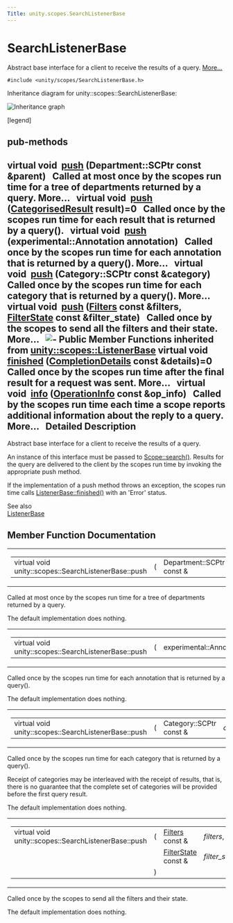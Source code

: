 ```yaml
---
Title: unity.scopes.SearchListenerBase
---
```

        
SearchListenerBase
==================

Abstract base interface for a client to receive the results of a query. [More...](#details)

`#include <unity/scopes/SearchListenerBase.h>`

Inheritance diagram for unity::scopes::SearchListenerBase:

![Inheritance graph](https://developer.ubuntu.com/static/devportal_uploaded/2bec4597-3e98-4489-a91b-85109ce3a7e3-api/scopes/cpp/sdk-14.10/unity.scopes.SearchListenerBase/classunity_1_1scopes_1_1_search_listener_base__inherit__graph.png)

<span class="legend">\[legend\]</span>

pub-methods
------------------------------------------------------

virtual void 
<a href="#a93ba33c6e1a0064ac9756134ccb11705">push</a> (Department::SCPtr const &parent)
 
Called at most once by the scopes run time for a tree of departments returned by a query. More...
 
virtual void 
<a href="#a3ebd3e8be67824c7a34068da6075bd99">push</a> (<a href="unity.scopes.CategorisedResult.md">CategorisedResult</a> result)=0
 
Called once by the scopes run time for each result that is returned by a query().
 
virtual void 
<a href="#ab96864e4b3d6718e4b87b81aa14657e3">push</a> (experimental::Annotation annotation)
 
Called once by the scopes run time for each annotation that is returned by a query(). More...
 
virtual void 
<a href="#af246bd38c8ba9cec36dfae3d0607dbfc">push</a> (Category::SCPtr const &category)
 
Called once by the scopes run time for each category that is returned by a query(). More...
 
virtual void 
<a href="#ac7904ac1f83fe60cddc8f08c6e7d971b">push</a> (<a href="unity.scopes.md#adab58c13cf604e0e64bd6b1a745364d3">Filters</a> const &filters, <a href="unity.scopes.FilterState.md">FilterState</a> const &filter\_state)
 
Called once by the scopes to send all the filters and their state. More...
 
![-](https://developer.ubuntu.com/static/devportal_uploaded/6c04855a-50f6-4f66-924a-94ec6d75f701-api/scopes/cpp/sdk-14.10/unity.scopes.SearchListenerBase/closed.png) Public Member Functions inherited from <a href="unity.scopes.ListenerBase.md">unity::scopes::ListenerBase</a>
virtual void 
<a href="unity.scopes.ListenerBase.md#afb44937749b61c9e3ebfa20ec6e4634b">finished</a> (<a href="unity.scopes.CompletionDetails.md">CompletionDetails</a> const &details)=0
 
Called once by the scopes run time after the final result for a request was sent. More...
 
virtual void 
<a href="unity.scopes.ListenerBase.md#a3b38fa642754142f40968f3ff8d1bdc8">info</a> (<a href="unity.scopes.OperationInfo.md">OperationInfo</a> const &op\_info)
 
Called by the scopes run time each time a scope reports additional information about the reply to a query. More...
 
<span id="details"></span>
Detailed Description
--------------------

Abstract base interface for a client to receive the results of a query.

An instance of this interface must be passed to <a href="unity.scopes.Scope.md#a09976690ca801ecada50687df6046a29" title="Initiates a search query. ">Scope::search()</a>. Results for the query are delivered to the client by the scopes run time by invoking the appropriate push method.

If the implementation of a push method throws an exception, the scopes run time calls <a href="unity.scopes.ListenerBase.md#afb44937749b61c9e3ebfa20ec6e4634b" title="Called once by the scopes run time after the final result for a request was sent. ...">ListenerBase::finished()</a> with an 'Error' status.

See also  
<a href="unity.scopes.ListenerBase.md" title="Abstract base class to be notified of request completion (such as a query or activation request)...">ListenerBase</a>

Member Function Documentation
-----------------------------

<span id="a93ba33c6e1a0064ac9756134ccb11705" class="anchor"></span>
<table>
<colgroup>
<col width="50%" />
<col width="50%" />
</colgroup>
<tbody>
<tr class="odd">
<td><table>
<tbody>
<tr class="odd">
<td>virtual void unity::scopes::SearchListenerBase::push</td>
<td>(</td>
<td>Department::SCPtr const &amp; </td>
<td><em>parent</em></td>
<td>)</td>
<td></td>
</tr>
</tbody>
</table></td>
<td><span class="mlabels"><span class="mlabel">virtual</span></span></td>
</tr>
</tbody>
</table>

Called at most once by the scopes run time for a tree of departments returned by a query.

The default implementation does nothing.

<span id="ab96864e4b3d6718e4b87b81aa14657e3" class="anchor"></span>
<table>
<colgroup>
<col width="50%" />
<col width="50%" />
</colgroup>
<tbody>
<tr class="odd">
<td><table>
<tbody>
<tr class="odd">
<td>virtual void unity::scopes::SearchListenerBase::push</td>
<td>(</td>
<td>experimental::Annotation </td>
<td><em>annotation</em></td>
<td>)</td>
<td></td>
</tr>
</tbody>
</table></td>
<td><span class="mlabels"><span class="mlabel">virtual</span></span></td>
</tr>
</tbody>
</table>

Called once by the scopes run time for each annotation that is returned by a query().

The default implementation does nothing.

<span id="af246bd38c8ba9cec36dfae3d0607dbfc" class="anchor"></span>
<table>
<colgroup>
<col width="50%" />
<col width="50%" />
</colgroup>
<tbody>
<tr class="odd">
<td><table>
<tbody>
<tr class="odd">
<td>virtual void unity::scopes::SearchListenerBase::push</td>
<td>(</td>
<td>Category::SCPtr const &amp; </td>
<td><em>category</em></td>
<td>)</td>
<td></td>
</tr>
</tbody>
</table></td>
<td><span class="mlabels"><span class="mlabel">virtual</span></span></td>
</tr>
</tbody>
</table>

Called once by the scopes run time for each category that is returned by a query().

Receipt of categories may be interleaved with the receipt of results, that is, there is no guarantee that the complete set of categories will be provided before the first query result.

The default implementation does nothing.

<span id="ac7904ac1f83fe60cddc8f08c6e7d971b" class="anchor"></span>
<table>
<colgroup>
<col width="50%" />
<col width="50%" />
</colgroup>
<tbody>
<tr class="odd">
<td><table>
<tbody>
<tr class="odd">
<td>virtual void unity::scopes::SearchListenerBase::push</td>
<td>(</td>
<td><a href="unity.scopes.md#adab58c13cf604e0e64bd6b1a745364d3">Filters</a> const &amp; </td>
<td><em>filters</em>,</td>
</tr>
<tr class="even">
<td></td>
<td></td>
<td><a href="unity.scopes.FilterState.md">FilterState</a> const &amp; </td>
<td><em>filter_state</em> </td>
</tr>
<tr class="odd">
<td></td>
<td>)</td>
<td></td>
<td></td>
</tr>
</tbody>
</table></td>
<td><span class="mlabels"><span class="mlabel">virtual</span></span></td>
</tr>
</tbody>
</table>

Called once by the scopes to send all the filters and their state.

The default implementation does nothing.

